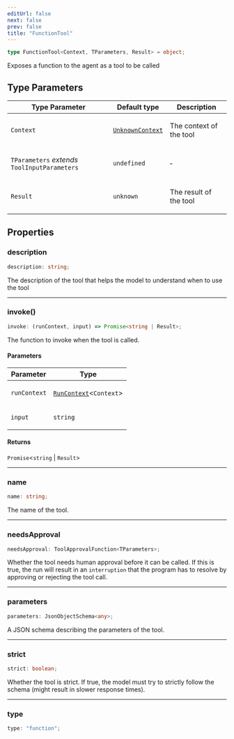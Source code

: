 ```yaml
---
editUrl: false
next: false
prev: false
title: "FunctionTool"
---
```


```ts
type FunctionTool<Context, TParameters, Result> = object;
```

Exposes a function to the agent as a tool to be called

## Type Parameters

<table>
<thead>
<tr>
<th>Type Parameter</th>
<th>Default type</th>
<th>Description</th>
</tr>
</thead>
<tbody>
<tr>
<td>

`Context`

</td>
<td>

[`UnknownContext`](/openai-agents-js/openai/agents-core/type-aliases/unknowncontext/)

</td>
<td>

The context of the tool

</td>
</tr>
<tr>
<td>

`TParameters` *extends* `ToolInputParameters`

</td>
<td>

`undefined`

</td>
<td>

&hyphen;

</td>
</tr>
<tr>
<td>

`Result`

</td>
<td>

`unknown`

</td>
<td>

The result of the tool

</td>
</tr>
</tbody>
</table>

## Properties

### description

```ts
description: string;
```

The description of the tool that helps the model to understand when to use the tool

***

### invoke()

```ts
invoke: (runContext, input) => Promise<string | Result>;
```

The function to invoke when the tool is called.

#### Parameters

<table>
<thead>
<tr>
<th>Parameter</th>
<th>Type</th>
</tr>
</thead>
<tbody>
<tr>
<td>

`runContext`

</td>
<td>

[`RunContext`](/openai-agents-js/openai/agents-core/classes/runcontext/)\<`Context`\>

</td>
</tr>
<tr>
<td>

`input`

</td>
<td>

`string`

</td>
</tr>
</tbody>
</table>

#### Returns

`Promise`\<`string` \| `Result`\>

***

### name

```ts
name: string;
```

The name of the tool.

***

### needsApproval

```ts
needsApproval: ToolApprovalFunction<TParameters>;
```

Whether the tool needs human approval before it can be called. If this is true, the run will result in an `interruption` that the
program has to resolve by approving or rejecting the tool call.

***

### parameters

```ts
parameters: JsonObjectSchema<any>;
```

A JSON schema describing the parameters of the tool.

***

### strict

```ts
strict: boolean;
```

Whether the tool is strict. If true, the model must try to strictly follow the schema (might result in slower response times).

***

### type

```ts
type: "function";
```
